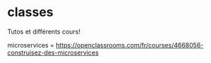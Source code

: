 # classes
Tutos et différents cours!

microservices = https://openclassrooms.com/fr/courses/4668056-construisez-des-microservices
